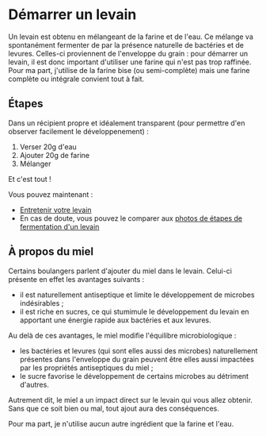 # Démarrer un levain

Un levain est obtenu en mélangeant de la farine et de l'eau. Ce mélange va spontanément
fermenter de par la présence naturelle de bactéries et de levures. Celles-ci proviennent
de l'enveloppe du grain : pour démarrer un levain, il est donc important d'utiliser une
farine qui n'est pas trop raffinée. Pour ma part, j'utilise de la farine bise (ou
semi-complète) mais une farine complète ou intégrale convient tout à fait.

## Étapes

Dans un récipient propre et idéalement transparent (pour permettre d'en observer facilement
le développenement) :

1. Verser 20g d'eau
2. Ajouter 20g de farine
3. Mélanger

Et c'est tout !

Vous pouvez maintenant :

* [Entretenir votre levain](levain-entretien.md)
* En cas de doute, vous pouvez le comparer aux
  [photos de étapes de fermentation d'un levain](levain-maturite-images.md)

## À propos du miel

Certains boulangers parlent d'ajouter du miel dans le levain. Celui-ci présente en effet
les avantages suivants :

* il est naturellement antiseptique et limite le développement de microbes indésirables ;
* il est riche en sucres, ce qui stumimule le développement du levain en apportant une
  énergie rapide aux bactéries et aux levures.

Au delà de ces avantages, le miel modifie l'équilibre microbiologique :

* les bactéries et levures (qui sont elles aussi des microbes) naturellement présentes
  dans l'enveloppe du grain peuvent être elles aussi impactées par les propriétés antiseptiques
  du miel ;
* le sucre favorise le développement de certains microbes au détriment d'autres.

Autrement dit, le miel a un impact direct sur le levain qui vous allez obtenir. Sans que ce soit
bien ou mal, tout ajout aura des conséquences.

Pour ma part, je n'utilise aucun autre ingrédient que la farine et l'eau.
